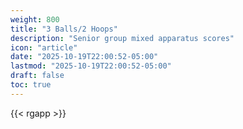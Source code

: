 ```yaml
---
weight: 800
title: "3 Balls/2 Hoops"
description: "Senior group mixed apparatus scores"
icon: "article"
date: "2025-10-19T22:00:52-05:00"
lastmod: "2025-10-19T22:00:52-05:00"
draft: false
toc: true
---
```


{{< rgapp >}}